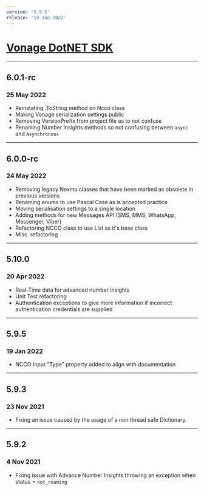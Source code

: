 ```yaml
---
version: '5.9.5'
release: '19 Jan 2022'
---
```

# [Vonage DotNET SDK](https://github.com/Vonage/vonage-dotnet-sdk)

---

## 6.0.1-rc
### 25 May 2022

- Reinstating .ToString method on Ncco class
- Making Vonage serialization settings public
- Removing VersionPrefix from project file as to not confuse
- Renaming Number Insights methods so not confusing between `async` and `Asynchronous`

---

## 6.0.0-rc
### 24 May 2022

- Removing legacy Nexmo classes that have been marked as obsolete in previous versions
- Renaming enums to use Pascal Case as is accepted practice
- Moving serialisation settings to a single location
- Adding methods for new Messages API (SMS, MMS, WhatsApp, Messenger, Viber)
- Refactoring NCCO class to use List as it's base class
- Misc. refactoring

---

## 5.10.0
### 20 Apr 2022

- Real-Time data for advanced number insights
- Unit Test refactoring
- Authentication exceptions to give more information if incorrect authentication credentials are supplied

---

## 5.9.5
### 19 Jan 2022

- NCCO Input "Type" property added to align with documentation

---

## 5.9.3
### 23 Nov 2021

- Fixing an issue caused by the usage of a non thread safe Dictionary.

---

## 5.9.2
### 4 Nov 2021

- Fixing issue with Advance Number Insights throwing an exception when status = `not_roaming`